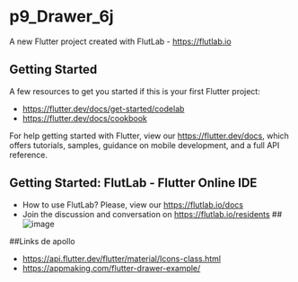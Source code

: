 # p9_Drawer_6j

A new Flutter project created with FlutLab - https://flutlab.io

## Getting Started

A few resources to get you started if this is your first Flutter project:

- https://flutter.dev/docs/get-started/codelab
- https://flutter.dev/docs/cookbook

For help getting started with Flutter, view our
https://flutter.dev/docs, which offers tutorials,
samples, guidance on mobile development, and a full API reference.

## Getting Started: FlutLab - Flutter Online IDE

- How to use FlutLab? Please, view our https://flutlab.io/docs
- Join the discussion and conversation on https://flutlab.io/residents
##![image](https://github.com/AlexaZamoraDominguez/p9Drawer/assets/143548233/02a84eff-c6eb-4479-8366-501a46f87c64)

##Links de apollo
- https://api.flutter.dev/flutter/material/Icons-class.html
- https://appmaking.com/flutter-drawer-example/
